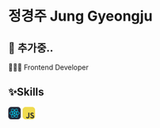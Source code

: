 # 정경주 Jung Gyeongju

## 🚧 추가중..
👩🏻‍💻 Frontend Developer

## ✨Skills
<img src="src/assets/icon/skill/skill-readme/React.svg" alt="" width="25" height="25"> <img src="src/assets/icon/skill/skill-readme/JavaScript.svg" width="25" height="25">


